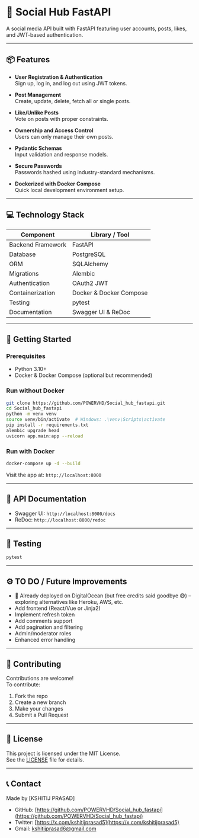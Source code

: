 # 🚀 Social Hub FastAPI

A social media API built with FastAPI featuring user accounts, posts, likes, and JWT-based authentication.

---

## 📦 Features

- **User Registration & Authentication**  
  Sign up, log in, and log out using JWT tokens.

- **Post Management**  
  Create, update, delete, fetch all or single posts.

- **Like/Unlike Posts**  
  Vote on posts with proper constraints.

- **Ownership and Access Control**  
  Users can only manage their own posts.

- **Pydantic Schemas**  
  Input validation and response models.

- **Secure Passwords**  
  Passwords hashed using industry-standard mechanisms.

- **Dockerized with Docker Compose**  
  Quick local development environment setup.

---

## 💻 Technology Stack

| Component            | Library / Tool          |
|---------------------|--------------------------|
| Backend Framework   | FastAPI                  |
| Database            | PostgreSQL               |
| ORM                 | SQLAlchemy               |
| Migrations          | Alembic                  |
| Authentication      | OAuth2 JWT               |
| Containerization    | Docker & Docker Compose  |
| Testing             | pytest                   |
| Documentation       | Swagger UI & ReDoc       |

---

## 🚀 Getting Started

### Prerequisites

- Python 3.10+
- Docker & Docker Compose (optional but recommended)

### Run without Docker

```bash
git clone https://github.com/POWERVHD/Social_hub_fastapi.git
cd Social_hub_fastapi
python -m venv venv
source venv/bin/activate  # Windows: .\venv\Scripts\activate
pip install -r requirements.txt
alembic upgrade head
uvicorn app.main:app --reload
```

### Run with Docker

```bash
docker-compose up -d --build
```

Visit the app at: `http://localhost:8000`

---

## 🧩 API Documentation

- Swagger UI: `http://localhost:8000/docs`  
- ReDoc: `http://localhost:8000/redoc`

---

## 🧪 Testing

```bash
pytest
```

---

## ⚙ TO DO / Future Improvements

- 🚀 Already deployed on DigitalOcean (but free credits said goodbye 😅) – exploring alternatives like Heroku, AWS, etc.
- Add frontend (React/Vue or Jinja2)
- Implement refresh token
- Add comments support
- Add pagination and filtering
- Admin/moderator roles
- Enhanced error handling

---

## 🙌 Contributing

Contributions are welcome!  
To contribute:

1. Fork the repo  
2. Create a new branch  
3. Make your changes  
4. Submit a Pull Request

---

## 📄 License

This project is licensed under the MIT License.  
See the [LICENSE](LICENSE) file for details.

---

## 📞 Contact

Made by [KSHITIJ PRASAD]  
- GitHub: [https://github.com/POWERVHD/Social_hub_fastapi](https://github.com/POWERVHD/Social_hub_fastapi)  
- Twitter: [https://x.com/kshitijprasad5](https://x.com/kshitijprasad5)  
- Gmail: kshitijprasad6@gmail.com
